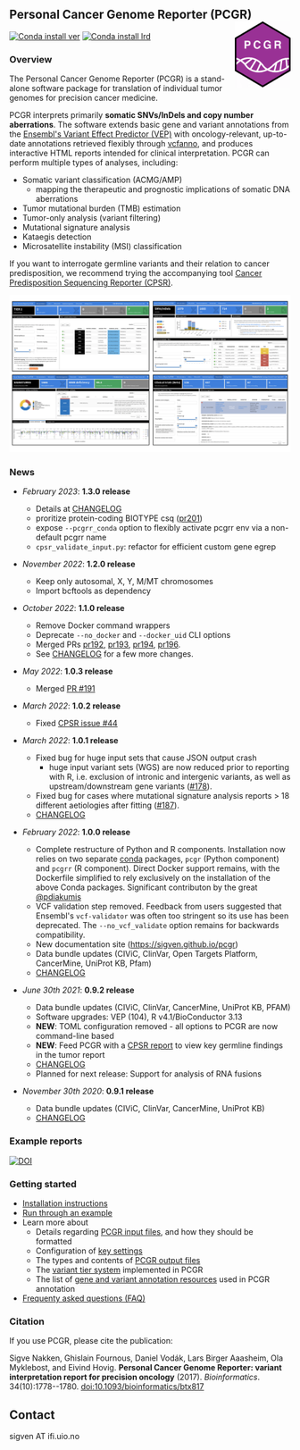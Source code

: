 ## Personal Cancer Genome Reporter (PCGR) <a href="https://sigven.github.io/pcgr/"><img src="pcgrr/man/figures/logo.png" align="right" height="118" width="100"/></a>

[![Conda install ver](https://anaconda.org/pcgr/pcgr/badges/version.svg)](https://anaconda.org/pcgr/pcgr)
[![Conda install lrd](https://anaconda.org/pcgr/pcgr/badges/latest_release_date.svg)](https://anaconda.org/pcgr/pcgr)

### Overview

The Personal Cancer Genome Reporter (PCGR) is a stand-alone software package for translation of individual tumor genomes for precision cancer medicine.

PCGR interprets primarily **somatic SNVs/InDels and copy number aberrations**. The software extends basic gene and variant annotations from the [Ensembl's Variant Effect Predictor (VEP)](http://www.ensembl.org/info/docs/tools/vep/index.html) with oncology-relevant, up-to-date annotations retrieved flexibly through [vcfanno](https://github.com/brentp/vcfanno), and produces interactive HTML reports intended for clinical interpretation. PCGR can perform multiple types of analyses, including:

-   Somatic variant classification (ACMG/AMP)
    -   mapping the therapeutic and prognostic implications of somatic DNA aberrations
-   Tumor mutational burden (TMB) estimation
-   Tumor-only analysis (variant filtering)
-   Mutational signature analysis
-   Kataegis detection
-   Microsatellite instability (MSI) classification

If you want to interrogate germline variants and their relation to cancer predisposition, we recommend trying the accompanying tool [Cancer Predisposition Sequencing Reporter (CPSR)](https://github.com/sigven/cpsr).

![PCGR overview](pcgrr/pkgdown/assets/img/pcgr_dashboard_views.png)

### News

-   *February 2023*: **1.3.0 release**
    - Details at [CHANGELOG](http://sigven.github.io/pcgr/articles/CHANGELOG.html)
    - proritize protein-coding BIOTYPE csq ([pr201](https://github.com/sigven/pcgr/pull/201))
    - expose `--pcgrr_conda` option to flexibly activate pcgrr env via a non-default pcgrr name
    - `cpsr_validate_input.py`: refactor for efficient custom gene egrep

-   *November 2022*: **1.2.0 release**
    -    Keep only autosomal, X, Y, M/MT chromosomes
    -    Import bcftools as dependency


-   *October 2022*: **1.1.0 release**

    -   Remove Docker command wrappers
    -   Deprecate `--no_docker` and `--docker_uid` CLI options
    -   Merged PRs [pr192](https://github.com/sigven/pcgr/pull/192), [pr193](https://github.com/sigven/pcgr/pull/193), [pr194](https://github.com/sigven/pcgr/pull/194), [pr196](https://github.com/sigven/pcgr/pull/196).
    -   See [CHANGELOG](http://sigven.github.io/pcgr/articles/CHANGELOG.html) for a few more changes.

-   *May 2022*: **1.0.3 release**

    -   Merged [PR #191](https://github.com/sigven/pcgr/pull/191)

-   *March 2022*: **1.0.2 release**

    -   Fixed [CPSR issue #44](https://github.com/sigven/cpsr/issues/44)

-   *March 2022*: **1.0.1 release**

    -   Fixed bug for huge input sets that cause JSON output crash
        -   huge input variant sets (WGS) are now reduced prior to reporting with R, i.e. exclusion of intronic and intergenic variants, as well as upstream/downstream gene variants ([#178](https://github.com/sigven/pcgr/issues/178)).
    -   Fixed bug for cases where mutational signature analysis reports \> 18 different aetiologies after fitting ([#187](https://github.com/sigven/pcgr/issues/187)).
    -   [CHANGELOG](http://sigven.github.io/pcgr/articles/CHANGELOG.html)

-   *February 2022*: **1.0.0 release**

    -   Complete restructure of Python and R components. Installation now relies on two separate [conda](https://docs.conda.io/en/latest/) packages, `pcgr` (Python component) and `pcgrr` (R component). Direct Docker support remains, with the Dockerfile simplified to rely exclusively on the installation of the above Conda packages. Significant contributon by the great [\@pdiakumis](https://github.com/pdiakumis)
    -   VCF validation step removed. Feedback from users suggested that Ensembl's `vcf-validator` was often too stringent so its use has been deprecated. The `--no_vcf_validate` option remains for backwards compatibility.
    -   New documentation site (<https://sigven.github.io/pcgr>)
    -   Data bundle updates (CIViC, ClinVar, Open Targets Platform, CancerMine, UniProt KB, Pfam)
    -   [CHANGELOG](http://sigven.github.io/pcgr/articles/CHANGELOG.html)

-   *June 30th 2021*: **0.9.2 release**

    -   Data bundle updates (CIViC, ClinVar, CancerMine, UniProt KB, PFAM)
    -   Software upgrades: VEP (104), R v4.1/BioConductor 3.13
    -   **NEW**: TOML configuration removed - all options to PCGR are now command-line based
    -   **NEW**: Feed PCGR with a [CPSR report](https://github.com/sigven/cpsr) to view key germline findings in the tumor report
    -   [CHANGELOG](http://sigven.github.io/pcgr/articles/CHANGELOG.html)
    -   Planned for next release: Support for analysis of RNA fusions

-   *November 30th 2020*: **0.9.1 release**

    -   Data bundle updates (CIViC, ClinVar, CancerMine, UniProt KB)
    -   [CHANGELOG](http://sigven.github.io/pcgr/articles/CHANGELOG.html)

### Example reports

[![DOI](https://zenodo.org/badge/DOI/10.5281/zenodo.6275299.svg)](https://doi.org/10.5281/zenodo.6275299)

### Getting started

-   [Installation instructions](https://sigven.github.io/pcgr/articles/installation.html)
-   [Run through an example](https://sigven.github.io/pcgr/articles/running.html#example-run)
-   Learn more about
    -   Details regarding [PCGR input files](https://sigven.github.io/pcgr/articles/input.html), and how they should be formatted
    -   Configuration of [key settings](https://sigven.github.io/pcgr/articles/running.html#key-settings)
    -   The types and contents of [PCGR output files](https://sigven.github.io/pcgr/articles/output.html)
    -   The [variant tier system](https://sigven.github.io/pcgr/articles/variant_classification.html) implemented in PCGR
    -   The list of [gene and variant annotation resources](https://sigven.github.io/pcgr/articles/virtual_panels.html) used in PCGR annotation
-   [Frequenty asked questions (FAQ)](https://sigven.github.io/pcgr/articles/faq.html)

### Citation

If you use PCGR, please cite the publication:

Sigve Nakken, Ghislain Fournous, Daniel Vodák, Lars Birger Aaasheim, Ola Myklebost, and Eivind Hovig. **Personal Cancer Genome Reporter: variant interpretation report for precision oncology** (2017). *Bioinformatics*. 34(10):1778--1780. [doi:10.1093/bioinformatics/btx817](https://doi.org/10.1093/bioinformatics/btx817)

## Contact

sigven AT ifi.uio.no
